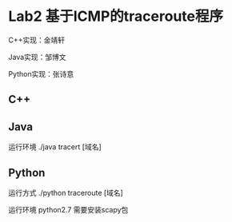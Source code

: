 ﻿# Lab2 基于ICMP的traceroute程序

C++实现：金靖轩

Java实现：邹博文

Python实现：张诗意

## C++

## Java
运行环境
  ./java tracert  [域名]

## Python
运行方式
 ./python traceroute [域名]

运行环境
python2.7
需要安装scapy包

